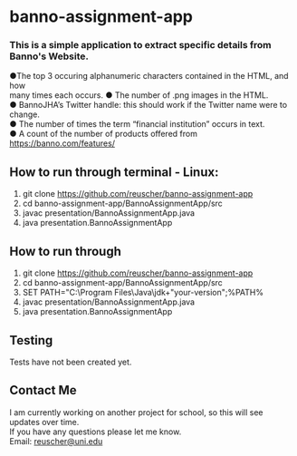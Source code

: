 # banno-assignment-app
### This is a simple application to extract specific details from Banno's Website.<br /> 
●The top 3 occuring alphanumeric characters contained in the HTML, and how <br />
many times each occurs.
● The number of .png images in the HTML.<br />
● BannoJHA’s Twitter handle: this should work if the Twitter name were to change.<br />
● The number of times the term “financial institution” occurs in text.<br />
● A count of the number of products offered from https://banno.com/features/<br />

## How to run through terminal - Linux:
1. git clone https://github.com/reuscher/banno-assignment-app
2. cd banno-assignment-app/BannoAssignmentApp/src
3. javac presentation/BannoAssignmentApp.java
4. java presentation.BannoAssignmentApp

## How to run through 
1. git clone https://github.com/reuscher/banno-assignment-app
2. cd banno-assignment-app/BannoAssignmentApp/src
3. SET PATH="C:\Program Files\Java\jdk+"your-version";%PATH%
4. javac presentation/BannoAssignmentApp.java
5. java presentation.BannoAssignmentApp
  
## Testing
Tests have not been created yet.

## Contact Me
I am currently working on another project for school, so this will see updates over time. <br />
If you have any questions please let me know.
<br />Email: reuscher@uni.edu
